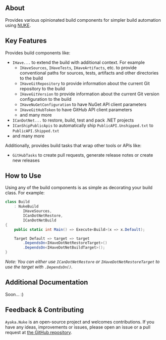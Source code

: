 ## About

Provides various opinionated build components for simpler build automation using [NUKE](https://nuke.build/).

## Key Features

Provides build components like:

* `IHave...` to extend the build with additional context. For example
  * `IHaveSources`, `IHaveTests`, `IHaveArtifacts`, etc. to provide conventional paths for sources, tests, artifacts and other directories to the build
  * `IHaveGitRepository` to provide information about the current Git repository to the build
  * `IHaveGitVersion` to provide information about the current Git version configuration to the build
  * `IHaveNuGetConfiguration` to have NuGet API client parameters
  * `IHaveGitHubToken` to have GitHub API client parameters
  * and many more
* `ICanDotNet...` to restore, build, test and pack .NET projects
* `ICanShipPublicApis` to automatically ship `PublicAPI.Unshipped.txt` to `PublicAPI.Shipped.txt`
* and many more

Additionally, provides build tasks that wrap other tools or APIs like:

* `GitHubTasks` to create pull requests, generate release notes or create new releases

## How to Use

Using any of the build components is as simple as decorating your build class. For example:

```csharp
class Build
    : NukeBuild
        IHaveSources,
        ICanDotNetRestore,
        ICanDotNetBuild
{
    public static int Main() => Execute<Build>(x => x.Default);

    Target Default => target => target
        .DependsOn<IHaveDotNetRestoreTarget>()
        .DependsOn<IHaveDotNetBuildTarget>();
}
```

_Note: You can either use `ICanDotNetRestore` or `IHaveDotNetRestoreTarget` to use the target with `.DependsOn()`._

## Additional Documentation

Soon... :)

## Feedback & Contributing

`Ayaka.Nuke` is an open-source project and welcomes contributions. If you have any ideas, improvements or issues, please open an issue or a pull request at [the GitHub repository](https://github.com/Xzelsius/Ayaka).

